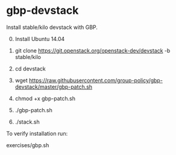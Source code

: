 # gbp-devstack
Install stable/kilo devstack with GBP.

0. Install Ubuntu 14.04

1. git clone https://git.openstack.org/openstack-dev/devstack -b stable/kilo

2. cd devstack

3. wget https://raw.githubusercontent.com/group-policy/gbp-devstack/master/gbp-patch.sh

4. chmod +x gbp-patch.sh

5. ./gbp-patch.sh

6. ./stack.sh

To verify installation run:

exercises/gbp.sh
